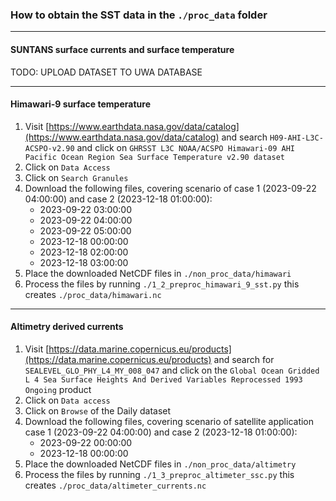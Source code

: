 ### How to obtain the SST data in the `./proc_data` folder

---
#### SUNTANS surface currents and surface temperature
TODO: UPLOAD DATASET TO UWA DATABASE

---
#### Himawari-9 surface temperature
1. Visit [https://www.earthdata.nasa.gov/data/catalog](https://www.earthdata.nasa.gov/data/catalog) and search `H09-AHI-L3C-ACSPO-v2.90` and click on `GHRSST L3C NOAA/ACSPO Himawari-09 AHI Pacific Ocean Region Sea Surface Temperature v2.90 dataset`
2. Click on `Data Access`
3. Click on `Search Granules`
4. Download the following files, covering scenario of case 1 (2023-09-22 04:00:00) and case 2 (2023-12-18 01:00:00):
    - 2023-09-22 03:00:00
    - 2023-09-22 04:00:00
    - 2023-09-22 05:00:00
    - 2023-12-18 00:00:00
    - 2023-12-18 02:00:00
    - 2023-12-18 03:00:00
5. Place the downloaded NetCDF files in `./non_proc_data/himawari`
6. Process the files by running `./1_2_preproc_himawari_9_sst.py` this creates `./proc_data/himawari.nc`

---
#### Altimetry derived currents
1. Visit [https://data.marine.copernicus.eu/products](https://data.marine.copernicus.eu/products) and search for `SEALEVEL_GLO_PHY_L4_MY_008_047` and click on the `Global Ocean Gridded L 4 Sea Surface Heights And Derived Variables Reprocessed 1993 Ongoing` product
2. Click on `Data access`
3. Click on `Browse` of the Daily dataset
4. Download the following files, covering scenario of satellite application case 1 (2023-09-22 04:00:00) and case 2 (2023-12-18 01:00:00):
    - 2023-09-22 00:00:00
    - 2023-12-18 00:00:00
5. Place the downloaded NetCDF files in `./non_proc_data/altimetry`
6. Process the files by running `./1_3_preproc_altimeter_ssc.py` this creates `./proc_data/altimeter_currents.nc`